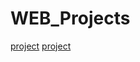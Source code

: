 # WEB_Projects
[project](https://akgautam8662.github.io/WEB_Projects/Project%206/index.html)
[project](https://akgautam8662.github.io/WEB_Projects/Project%206/index.html)
